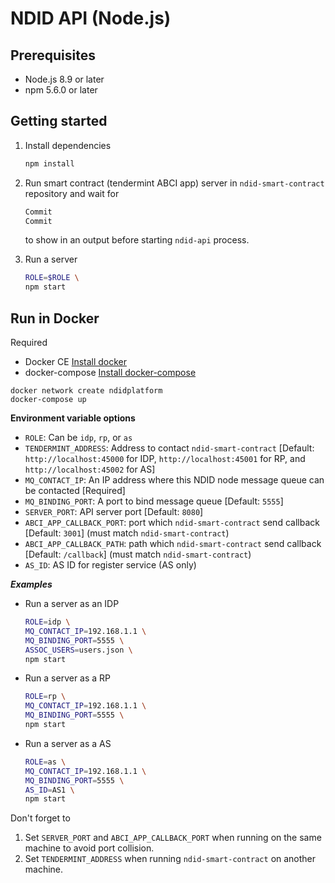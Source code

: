 # NDID API (Node.js)

## Prerequisites

* Node.js 8.9 or later
* npm 5.6.0 or later

## Getting started

1.  Install dependencies

    ```sh
    npm install
    ```

2.  Run smart contract (tendermint ABCI app) server in `ndid-smart-contract` repository and wait for

    ```sh
    Commit
    Commit
    ```

    to show in an output before starting `ndid-api` process.

3.  Run a server

    ```sh
    ROLE=$ROLE \
    npm start
    ```
## Run in Docker
Required
- Docker CE [Install docker](https://docs.docker.com/install/)
- docker-compose [Install docker-compose](https://docs.docker.com/compose/install/)

```
docker network create ndidplatform
docker-compose up
```

**Environment variable options**

* `ROLE`: Can be `idp`, `rp`, or `as`
* `TENDERMINT_ADDRESS`: Address to contact `ndid-smart-contract` [Default: `http://localhost:45000` for IDP, `http://localhost:45001` for RP, and `http://localhost:45002` for AS]
* `MQ_CONTACT_IP`: An IP address where this NDID node message queue can be contacted [Required]
* `MQ_BINDING_PORT`: A port to bind message queue [Default: `5555`]
* `SERVER_PORT`: API server port [Default: `8080`]
* `ABCI_APP_CALLBACK_PORT`: port which `ndid-smart-contract` send callback [Default: `3001`] (must match `ndid-smart-contract`)
* `ABCI_APP_CALLBACK_PATH`: path which `ndid-smart-contract` send callback [Default: `/callback`] (must match `ndid-smart-contract`)
* `AS_ID`: AS ID for register service (AS only)

**_Examples_**

* Run a server as an IDP

  ```sh
  ROLE=idp \
  MQ_CONTACT_IP=192.168.1.1 \
  MQ_BINDING_PORT=5555 \
  ASSOC_USERS=users.json \
  npm start
  ```

* Run a server as a RP

  ```sh
  ROLE=rp \
  MQ_CONTACT_IP=192.168.1.1 \
  MQ_BINDING_PORT=5555 \
  npm start
  ```

* Run a server as a AS

  ```sh
  ROLE=as \
  MQ_CONTACT_IP=192.168.1.1 \
  MQ_BINDING_PORT=5555 \
  AS_ID=AS1 \
  npm start
  ```

Don't forget to

1.  Set `SERVER_PORT` and `ABCI_APP_CALLBACK_PORT` when running on the same machine to avoid port collision.
2.  Set `TENDERMINT_ADDRESS` when running `ndid-smart-contract` on another machine.
